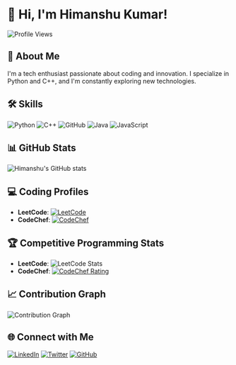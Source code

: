 # 👋 Hi, I'm Himanshu Kumar!

![Profile Views](https://komarev.com/ghpvc/?username=himan1009&color=green)

## 🚀 About Me
I'm a tech enthusiast passionate about coding and innovation. I specialize in Python and C++, and I'm constantly exploring new technologies.

## 🛠️ Skills
![Python](https://img.shields.io/badge/Code-Python-blue)
![C++](https://img.shields.io/badge/Code-C++-blue)
![GitHub](https://img.shields.io/badge/Tool-GitHub-blue)
![Java](https://img.shields.io/badge/Code-Java-orange)
![JavaScript](https://img.shields.io/badge/Code-JavaScript-yellow)

## 📊 GitHub Stats
![Himanshu's GitHub stats](https://github-readme-stats.vercel.app/api?username=himan1009&show_icons=true&theme=radical)

## 💻 Coding Profiles
- **LeetCode**: [![LeetCode](https://img.shields.io/badge/LeetCode-orange?logo=leetcode&logoColor=white)](https://leetcode.com/thesept_kid)
- **CodeChef**: [![CodeChef](https://img.shields.io/badge/CodeChef-brown?logo=codechef&logoColor=white)](https://www.codechef.com/users/the_sept_guy)

## 🏆 Competitive Programming Stats
- **LeetCode**: ![LeetCode Stats](https://leetcode-stats-six.vercel.app/?username=thesept_kid&theme=dark)
- **CodeChef**: [![CodeChef Rating](https://cp-logo.vercel.app/codechef/the_sept_guy?logo=true)](https://www.codechef.com/users/the_sept_guy)

## 📈 Contribution Graph
![Contribution Graph](https://activity-graph.herokuapp.com/graph?username=himan1009&theme=react-dark)

## 🌐 Connect with Me
[![LinkedIn](https://img.shields.io/badge/LinkedIn-blue?logo=linkedin&logoColor=white)](https://www.linkedin.com/in/your_profile)
[![Twitter](https://img.shields.io/badge/Twitter-blue?logo=twitter&logoColor=white)](https://twitter.com/your_twitter_profile)
[![GitHub](https://img.shields.io/badge/GitHub-black?logo=github&logoColor=white)](https://github.com/himan1009)
